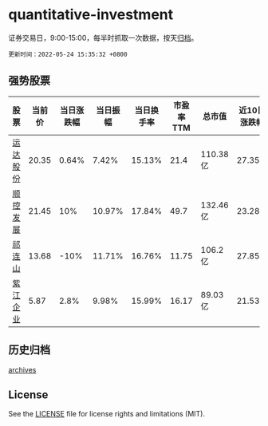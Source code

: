 # quantitative-investment

证券交易日，9:00-15:00，每半时抓取一次数据，按天[归档](archives)。

`更新时间：2022-05-24 15:35:32 +0800`

## 强势股票

|股票|当前价|当日涨跌幅|当日振幅|当日换手率|市盈率TTM|总市值|近10日涨跌幅|
|----|----|----|----|----|----|----|----|
|[运达股份](https://xueqiu.com/S/SZ300772)|20.35|0.64%|7.42%|15.13%|21.4|110.38亿|27.35%|
|[顺控发展](https://xueqiu.com/S/SZ003039)|21.45|10%|10.97%|17.84%|49.7|132.46亿|23.28%|
|[祁连山](https://xueqiu.com/S/SH600720)|13.68|-10%|11.71%|16.76%|11.75|106.2亿|27.85%|
|[紫江企业](https://xueqiu.com/S/SH600210)|5.87|2.8%|9.98%|15.99%|16.17|89.03亿|21.53%|

## 历史归档

[archives](archives)

## License

See the [LICENSE](LICENSE) file for license rights and limitations (MIT).